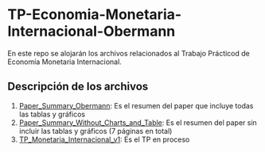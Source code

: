 # TP-Economia-Monetaria-Internacional-Obermann
En este repo se alojarán los archivos relacionados al Trabajo Prácticod de Economía Monetaria Internacional.
## Descripción de los archivos
1) [Paper_Summary_Obermann](https://github.com/fober02/TP-Economia-Monetaria-Internacional-Obermann/blob/1f6484a7a0fe5e8e792ba14090ea96aad7b57702/Paper_Summary_Obermann.pdf): Es el resumen del paper que incluye todas las tablas y gráficos
2) [Paper_Summary_Without_Charts_and_Table](https://github.com/fober02/TP-Economia-Monetaria-Internacional-Obermann/blob/1f6484a7a0fe5e8e792ba14090ea96aad7b57702/Paper_Summary_Without_Charts_and_Tables.pdf): Es el resumen del paper sin incluir las tablas y gráficos (7 páginas en total)
3) [TP_Monetaria_Internacional_v1](https://github.com/fober02/TP-Economia-Monetaria-Internacional-Obermann/blob/18131598ddbf970499f60334751daca1d17060b8/TP_Monetaria_Internacional_v1.pdf): Es el TP en proceso

